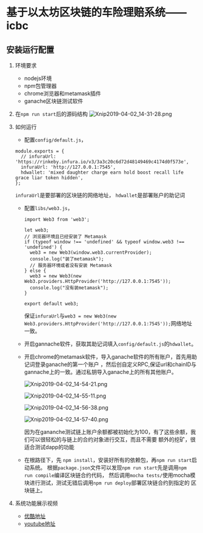 # 基于以太坊区块链的车险理赔系统——icbc


## 安装运行配置
1. 环境要求
    - nodejs环境
    - npm包管理器
    - chrome浏览器和metamask插件
    - ganache区块链测试软件
2. 在`npm run start`后的源码结构
![Xnip2019-04-02_14-31-28.png](http://hjx-markdown-images.test.upcdn.net/2019/04/02/4b571dbcb264f7e9c65d664f3c9aa141.png)

3. 如何运行
    - 配置`config/default.js`，
    ```
    module.exports = {
      // infuraUrl: 'https://rinkeby.infura.io/v3/3a3c20c6d72d48149469c4174d0f573e',
      infuraUrl: 'http://127.0.0.1:7545',
      hdwallet: 'mixed daughter charge earn hold boost recall life grace liar token hidden',
    }; 
    ```
    `infuraUrl`是要部署的区块链的网络地址，
    `hdwallet`是部署账户的助记词
    - 配置`libs/web3.js`，
      ```
      import Web3 from 'web3';
      
      let web3;
      // 浏览器环境且已经安装了 Metamask
      if (typeof window !== 'undefined' && typeof window.web3 !== 'undefined') {
        web3 = new Web3(window.web3.currentProvider);
        console.log("装了metamask");
        // 服务器环境或者没有安装 Metamask
      } else {
        web3 = new Web3(new Web3.providers.HttpProvider('http://127.0.0.1:7545'));
        console.log("没有装metamask");
      }
      
      export default web3;
      ```
      保证`infuraUrl`与`web3 = new Web3(new Web3.providers.HttpProvider('http://127.0.0.1:7545'));`网络地址一致。
    - 开启gannache软件，获取其助记词填入`config/default.js`的`hdwallet`。
    - 开启chrome的metamask软件，导入ganache软件的所有账户，首先用助记词登录ganache的第一个账户
      ，然后创自定义RPC,保证url和chainID与gannache上的一致。通过私钥导入ganache上的所有其他账户。
      
      ![Xnip2019-04-02_14-54-21.png](http://hjx-markdown-images.test.upcdn.net/2019/04/02/4488531ce3dcf732a3aa718464c67993.png)
      
      ![Xnip2019-04-02_14-55-11.png](http://hjx-markdown-images.test.upcdn.net/2019/04/02/9a63fba8408fd2d1853db77047f2805f.png)
      
      ![Xnip2019-04-02_14-56-38.png](http://hjx-markdown-images.test.upcdn.net/2019/04/02/908ce9ac633bb366a9bbab012488ca7b.png)
      
      ![Xnip2019-04-02_14-57-40.png](http://hjx-markdown-images.test.upcdn.net/2019/04/02/2e654bbf5389f656a8dcea9e2ab674ba.png)
      
      因为在gananche测试链上账户余额都被初始化为100，有了这些余额，我们可以很轻松的与链上的合约对象进行交互，而且不需要
      额外的挖矿，很适合测试dapp的功能
    - 在根路径下，先
    `npm install`，安装好所有的依赖包，再`npm run start`启动系统。
     根据`package.json`文件可以发现`npm run start`先是调用`npm run compile`编译区块链合约代码，
     然后调用`mocha tests/`使用mocha模块进行测试，测试无错后调用`npm run deploy`部署区块链合约到指定的
     区块链上。
    
4. 系统功能展示视频
    - [优酷地址](https://v.youku.com/v_show/id_XNDEyMjU3NjE2NA==.html?spm=a2h3j.8428770.3416059.1)
    - [youtube地址](https://www.youtube.com/watch?v=Aje2sdwKY0k&feature=youtu.be)
